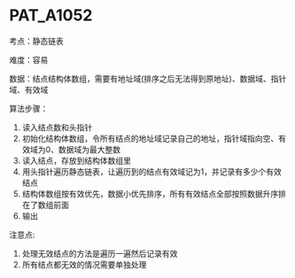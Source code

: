 # PAT_A1052

考点：静态链表

难度：容易

数据：结点结构体数组，需要有地址域(排序之后无法得到原地址)、数据域、指针域、有效域

算法步骤：
1. 读入结点数和头指针
2. 初始化结构体数组，令所有结点的地址域记录自己的地址，指针域指向空、有效域为0、数据域为最大整数
3. 读入结点，存放到结构体数组里
4. 用头指针遍历静态链表，让遍历到的结点有效域记为1，并记录有多少个有效结点
5. 结构体数组按有效优先，数据小优先排序，所有有效结点全部按照数据升序排在了数组前面
6. 输出

注意点:
1. 处理无效结点的方法是遍历一遍然后记录有效
2. 所有结点都无效的情况需要单独处理
